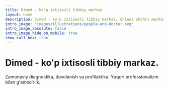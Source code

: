 ```yaml
---
title: Dimed - koʻp ixtisosli tibbiy markaz
layout: home
description: Dimed - koʻp ixtisosli tibbiy markaz. Chinoz shahri markazida joylashgan oilaviy xususiy klinika.
intro_image: "images/illustrations/people-and-doctor.svg"
intro_image_absolute: false
intro_image_hide_on_mobile: true
show_call_box: true
---
```


# Dimed - koʻp ixtisosli tibbiy markaz.

Zamonaviy diagnostika, davolanish va profilaktika. Yuqori professionalizm bilan gʻamxoʻrlik.

